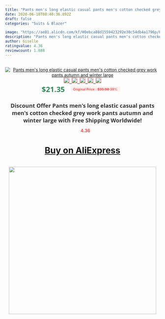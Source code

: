 ```yaml
---
title: "Pants men's long elastic casual pants men's cotton checked grey work pants autumn and winter large"
date: 2020-06-18T08:40:36.892Z
draft: false
categories: "Suits & Blazer"

image: "https://ae01.alicdn.com/kf/H0ebca88d1559423292e30c54db4a1796p/Pants-men-s-long-elastic-casual-pants-men-s-cotton-checked-grey-work-pants-autumn-and.jpg"
description: "Pants men's long elastic casual pants men's cotton checked grey work pants autumn and winter large"
author: Giselle
ratingvalue: 4.36
reviewcount: 1.888
---
```

<br>
<div style="text-align: center;">
<a href="https://s.click.aliexpress.com/e/_9fvlYD" target="_blank" rel="nofollow noopener noreferrer"><img alt="Pants men's long elastic casual pants men's cotton checked grey work pants autumn and winter large" class="magnifier-image" src="https://ae01.alicdn.com/kf/H0ebca88d1559423292e30c54db4a1796p/Pants-men-s-long-elastic-casual-pants-men-s-cotton-checked-grey-work-pants-autumn-and.jpg_640x640.jpg">
<br>
<img style="border:1px solid salmon" src="https://ae01.alicdn.com/kf/H0ebca88d1559423292e30c54db4a1796p/Pants-men-s-long-elastic-casual-pants-men-s-cotton-checked-grey-work-pants-autumn-and.jpg_120x120.jpg">&nbsp;&nbsp;<img style="border:1px solid salmon" src="https://ae01.alicdn.com/kf/H5b1d0d3de8c9414eaa6082e0dffe9e82A/Pants-men-s-long-elastic-casual-pants-men-s-cotton-checked-grey-work-pants-autumn-and.jpg_120x120.jpg">&nbsp;&nbsp;<img style="border:1px solid salmon" src="https://ae01.alicdn.com/kf/He444f7a0cfaa4a63a65a8bf67cc621d3l/Pants-men-s-long-elastic-casual-pants-men-s-cotton-checked-grey-work-pants-autumn-and.jpg_120x120.jpg">&nbsp;&nbsp;<img style="border:1px solid salmon" src="https://ae01.alicdn.com/kf/H73603870c1994de583f1fc4c7f0cfbb5d/Pants-men-s-long-elastic-casual-pants-men-s-cotton-checked-grey-work-pants-autumn-and.jpg_120x120.jpg">&nbsp;&nbsp;<img style="border:1px solid salmon" src="https://ae01.alicdn.com/kf/H37af082261b44545913e84e9cf07d49bU/Pants-men-s-long-elastic-casual-pants-men-s-cotton-checked-grey-work-pants-autumn-and.jpg_120x120.jpg"></a></div><br0>
<div style="text-align: center;"><span style="background-color: white; border: 0px; box-sizing: border-box; color: seagreen; display: inline-block; font-family: &quot;open sans&quot; , &quot;arial&quot; , &quot;helvetica&quot; , sans-serif , &quot;heiti&quot;; font-size: 24px; font-stretch: inherit; font-weight: 700; line-height: inherit; margin: 0px 10px 0px 0px; padding: 0px; vertical-align: middle;">$21.35 </span>
<span style="background: rgb(255 , 241 , 241); border-radius: 3px; border: 0px; box-sizing: border-box; color: #ff4747; display: inline-block; font-family: inherit; font-size: 12px; font-stretch: inherit; font-style: inherit; font-variant: inherit; font-weight: 600; line-height: inherit; margin: 0px; padding: 2px 5px; transform: scale(0.9); vertical-align: middle;">Original Price : <b style="text-decoration: line-through;">$35.00 </b> 39%&nbsp;&nbsp;</span></div>
<h1 style="color: #333333; display: inline-block; font-family: &quot;open sans&quot; , &quot;arial&quot; , &quot;helvetica&quot; , sans-serif , &quot;heiti&quot;; font-size: 18px; font-stretch: inherit; font-weight: 700; text-align: center;">Discount Offer Pants men's long elastic casual pants men's cotton checked grey work pants autumn and winter large with Free Shipping Worldwide!</h1>
<div style="color: #ff4747; text-align: center;">
<img src="https://4.bp.blogspot.com/-M0ZcTcb-5uY/XleCXlxnR4I/AAAAAAAAAEc/OrjgMkXV1oMQFaCRZj5HQwOCBcu3w1FegCPcBGAYYCw/s1600/star.png" style="height: 15px;">&nbsp;<b>4.36</b></div>
<div class="button_cont" align="center"><a class="buynow_a" href="https://s.click.aliexpress.com/e/_9fvlYD" target="_blank" rel="nofollow noopener noreferrer"><H1>Buy on AliExpress</H1></a></div><br>
<div class="separator" style="clear: both; text-align: center;">
<img src="https://lh3.googleusercontent.com/-pTy5HemUv9M/XlePHvY0dAI/AAAAAAAAAE4/0nX5iRUoIWY8eMW9Dpxeirr157OZliDIgCLcBGAsYHQ/s1600/badge.gif" width="480">
</div>
